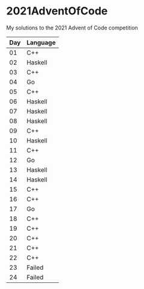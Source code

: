 # 2021AdventOfCode
My solutions to the 2021 Advent of Code competition

| Day | Language |
|-----|----------|
| 01  | C++      |
| 02  | Haskell  |
| 03  | C++      |
| 04  | Go       |
| 05  | C++      |
| 06  | Haskell  |
| 07  | Haskell  |
| 08  | Haskell  |
| 09  | C++      |
| 10  | Haskell  |
| 11  | C++      |
| 12  | Go       |
| 13  | Haskell  |
| 14  | Haskell  |
| 15  | C++      |
| 16  | C++      |
| 17  | Go       |
| 18  | C++      |
| 19  | C++      |
| 20  | C++      |
| 21  | C++      |
| 22  | C++      |
| 23  | Failed   |
| 24  | Failed   |
